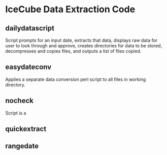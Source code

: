 # IceCube Data Extraction Code
## dailydatascript
Script prompts for an input date, extracts that data, displays raw data for user to look through and approve, creates directories for data to be stored, decompresses and copies files, and outputs a list of files copied. 

## easydateconv
Applies a separate data conversion perl script to all files in working directory.

## nocheck
Script is a 

## quickextract


## rangedate

